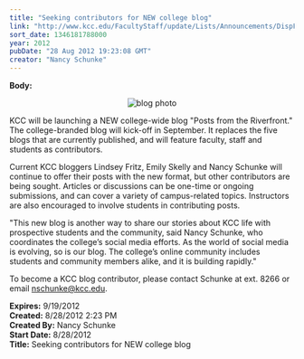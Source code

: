 ```yaml
---
title: "Seeking contributors for NEW college blog"
link: "http://www.kcc.edu/FacultyStaff/update/Lists/Announcements/DispForm.aspx?ID=798"
sort_date: 1346181788000
year: 2012
pubDate: "28 Aug 2012 19:23:08 GMT"
creator: "Nancy Schunke"
---
```


<div><b>Body:</b> <div class=ExternalClassE76DFA05D018402DB642DD47C56A0B24>
<p align=center><img alt="blog photo" src="/FacultyStaff/update/PublishingImages/updatephoto.jpg"></p>
<p align=left>KCC will be launching a NEW college-wide blog &quot;Posts from the Riverfront.&quot; The college-branded blog will kick-off in September. It replaces the five blogs that are currently published, and will feature faculty, staff and students as contributors. </p>
<p>Current KCC bloggers Lindsey Fritz, Emily Skelly and Nancy Schunke will continue to offer their posts with the new format, but other contributors are being sought. Articles or discussions can be one-time or ongoing submissions, and can cover a variety of campus-related topics. Instructors are also encouraged to involve students in contributing posts. </p>
<p>&quot;This new blog is another way to share our stories about KCC life with prospective students and the community, said Nancy Schunke, who coordinates the college’s social media efforts. As the world of social media is evolving, so is our blog. The college’s online community includes students and community members alike, and it is building rapidly.&quot;</p>
<p>To become a KCC blog contributor, please contact Schunke at ext. 8266 or email <a href="mailto:nschunke@kcc.edu">nschunke@kcc.edu</a>.</p></div></div>
<div><b>Expires:</b> 9/19/2012</div>
<div><b>Created:</b> 8/28/2012 2:23 PM</div>
<div><b>Created By:</b> Nancy Schunke</div>
<div><b>Start Date:</b> 8/28/2012</div>
<div><b>Title:</b> Seeking contributors for NEW college blog</div>

